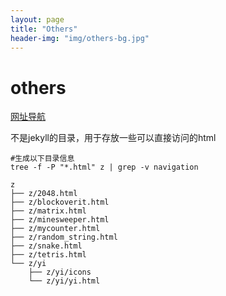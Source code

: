 ```yaml
---
layout: page
title: "Others"
header-img: "img/others-bg.jpg"
---
```

# others
[网址导航](/z/navigation/index.html)

不是jekyll的目录，用于存放一些可以直接访问的html


```shell
#生成以下目录信息
tree -f -P "*.html" z | grep -v navigation 
```

```
z
├── z/2048.html
├── z/blockoverit.html
├── z/matrix.html
├── z/minesweeper.html
├── z/mycounter.html
├── z/random_string.html
├── z/snake.html
├── z/tetris.html
└── z/yi
    ├── z/yi/icons
    └── z/yi/yi.html

```

